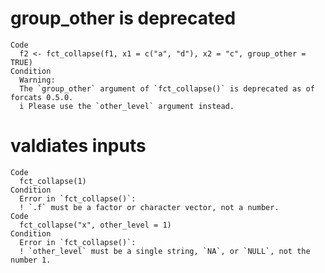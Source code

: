 # group_other is deprecated

    Code
      f2 <- fct_collapse(f1, x1 = c("a", "d"), x2 = "c", group_other = TRUE)
    Condition
      Warning:
      The `group_other` argument of `fct_collapse()` is deprecated as of forcats 0.5.0.
      i Please use the `other_level` argument instead.

# valdiates inputs

    Code
      fct_collapse(1)
    Condition
      Error in `fct_collapse()`:
      ! `.f` must be a factor or character vector, not a number.
    Code
      fct_collapse("x", other_level = 1)
    Condition
      Error in `fct_collapse()`:
      ! `other_level` must be a single string, `NA`, or `NULL`, not the number 1.

